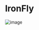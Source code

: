 # IronFly
![image](https://github.com/rk042/IronFly/assets/55497156/578497f4-c777-4087-a7f5-69a34684e4de)
